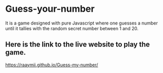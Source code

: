 # Guess-your-number
It is a game designed with pure Javascript where one guesses a number until it tallies with the random secret number between 1 and 20.

## Here is the link to the live website to play the game.
https://raaymii.github.io/Guess-my-number/
